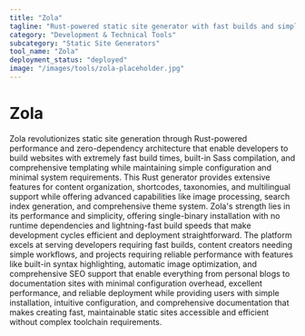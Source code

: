 ```yaml
---
title: "Zola"
tagline: "Rust-powered static site generator with fast builds and simple workflow"
category: "Development & Technical Tools"
subcategory: "Static Site Generators"
tool_name: "Zola"
deployment_status: "deployed"
image: "/images/tools/zola-placeholder.jpg"
---
```


# Zola

Zola revolutionizes static site generation through Rust-powered performance and zero-dependency architecture that enable developers to build websites with extremely fast build times, built-in Sass compilation, and comprehensive templating while maintaining simple configuration and minimal system requirements. This Rust generator provides extensive features for content organization, shortcodes, taxonomies, and multilingual support while offering advanced capabilities like image processing, search index generation, and comprehensive theme system. Zola's strength lies in its performance and simplicity, offering single-binary installation with no runtime dependencies and lightning-fast build speeds that make development cycles efficient and deployment straightforward. The platform excels at serving developers requiring fast builds, content creators needing simple workflows, and projects requiring reliable performance with features like built-in syntax highlighting, automatic image optimization, and comprehensive SEO support that enable everything from personal blogs to documentation sites with minimal configuration overhead, excellent performance, and reliable deployment while providing users with simple installation, intuitive configuration, and comprehensive documentation that makes creating fast, maintainable static sites accessible and efficient without complex toolchain requirements.